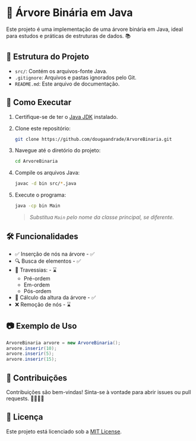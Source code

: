 # 🌳 Árvore Binária em Java

Este projeto é uma implementação de uma árvore binária em Java, ideal para estudos e práticas de estruturas de dados. 📚

## 📁 Estrutura do Projeto

- `src/`: Contém os arquivos-fonte Java.
- `.gitignore`: Arquivos e pastas ignorados pelo Git.
- `README.md`: Este arquivo de documentação.

## 🚀 Como Executar

1. Certifique-se de ter o [Java JDK](https://www.oracle.com/java/technologies/javase-downloads.html) instalado.
2. Clone este repositório:

   ```bash
   git clone https://github.com/dougaandrade/ArvoreBinaria.git
   ```

3. Navegue até o diretório do projeto:

   ```bash
   cd ArvoreBinaria
   ```

4. Compile os arquivos Java:

   ```bash
   javac -d bin src/*.java
   ```

5. Execute o programa:

   ```bash
   java -cp bin Main
   ```

   > _Substitua `Main` pelo nome da classe principal, se diferente._

## 🛠️ Funcionalidades

- ✅ Inserção de nós na árvore - ✅
- 🔍 Busca de elementos - ✅
- 🔄 Travessias: - ⌛
  - Pré-ordem
  - Em-ordem
  - Pós-ordem
- 📏 Cálculo da altura da árvore - ✅
- ❌ Remoção de nós - ⌛

## 📷 Exemplo de Uso

```java
ArvoreBinaria arvore = new ArvoreBinaria();
arvore.inserir(10);
arvore.inserir(5);
arvore.inserir(15);
```

## 🤝 Contribuições

Contribuições são bem-vindas! Sinta-se à vontade para abrir issues ou pull requests. 👨‍💻👩‍💻

## 📄 Licença

Este projeto está licenciado sob a [MIT License](LICENSE).
